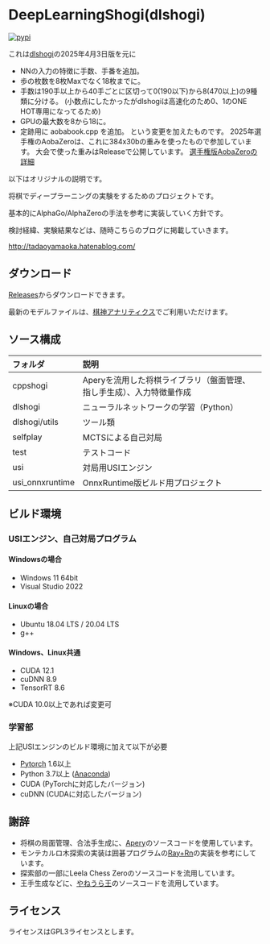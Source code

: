 # DeepLearningShogi(dlshogi)
[![pypi](https://img.shields.io/pypi/v/dlshogi.svg)](https://pypi.python.org/pypi/dlshogi)

これは[dlshogi](https://github.com/TadaoYamaoka/DeepLearningShogi)の2025年4月3日版を元に
- NNの入力の特徴に手数、手番を追加。
- 歩の枚数を8枚Maxでなく18枚までに。
- 手数は190手以上から40手ごとに区切って0(190以下)から8(470以上)の9種類に分ける。
  (小数点にしたかったがdlshogiは高速化のため0、1のONE HOT専用になってるため)
- GPUの最大数を8から18に。
- 定跡用に aobabook.cpp を追加。
という変更を加えたものです。
2025年選手権のAobaZeroは、これに384x30bの重みを使ったもので参加しています。
大会で使った重みはReleaseで公開しています。
[選手権版AobaZeroの詳細](http://www.yss-aya.com/bbs/patio.cgi?read=174&ukey=0)


以下はオリジナルの説明です。



将棋でディープラーニングの実験をするためのプロジェクトです。

基本的にAlphaGo/AlphaZeroの手法を参考に実装していく方針です。

検討経緯、実験結果などは、随時こちらのブログに掲載していきます。

http://tadaoyamaoka.hatenablog.com/

## ダウンロード
[Releases](https://github.com/TadaoYamaoka/DeepLearningShogi/releases)からダウンロードできます。

最新のモデルファイルは、[棋神アナリティクス](https://kishin-analytics.heroz.jp/lp/)でご利用いただけます。

## ソース構成
|フォルダ|説明|
|:---|:---|
|cppshogi|Aperyを流用した将棋ライブラリ（盤面管理、指し手生成）、入力特徴量作成|
|dlshogi|ニューラルネットワークの学習（Python）|
|dlshogi/utils|ツール類|
|selfplay|MCTSによる自己対局|
|test|テストコード|
|usi|対局用USIエンジン|
|usi_onnxruntime|OnnxRuntime版ビルド用プロジェクト|

## ビルド環境
### USIエンジン、自己対局プログラム
#### Windowsの場合
* Windows 11 64bit
* Visual Studio 2022
#### Linuxの場合
* Ubuntu 18.04 LTS / 20.04 LTS
* g++
#### Windows、Linux共通
* CUDA 12.1
* cuDNN 8.9
* TensorRT 8.6

※CUDA 10.0以上であれば変更可

### 学習部
上記USIエンジンのビルド環境に加えて以下が必要
* [Pytorch](https://pytorch.org/) 1.6以上
* Python 3.7以上 ([Anaconda](https://www.continuum.io/downloads))
* CUDA (PyTorchに対応したバージョン)
* cuDNN (CUDAに対応したバージョン)

## 謝辞
* 将棋の局面管理、合法手生成に、[Apery](https://github.com/HiraokaTakuya/apery)のソースコードを使用しています。
* モンテカルロ木探索の実装は囲碁プログラムの[Ray+Rn](https://github.com/zakki/Ray)の実装を参考にしています。
* 探索部の一部にLeela Chess Zeroのソースコードを流用しています。
* 王手生成などに、[やねうら王](https://github.com/yaneurao/YaneuraOu)のソースコードを流用しています。

## ライセンス
ライセンスはGPL3ライセンスとします。
